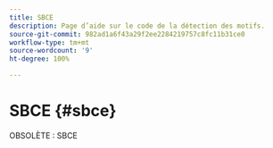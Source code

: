 ```yaml
---
title: SBCE
description: Page d’aide sur le code de la détection des motifs.
source-git-commit: 982ad1a6f43a29f2ee2284219757c8fc11b31ce0
workflow-type: tm+mt
source-wordcount: '9'
ht-degree: 100%

---
```



# SBCE {#sbce}

OBSOLÈTE : SBCE
